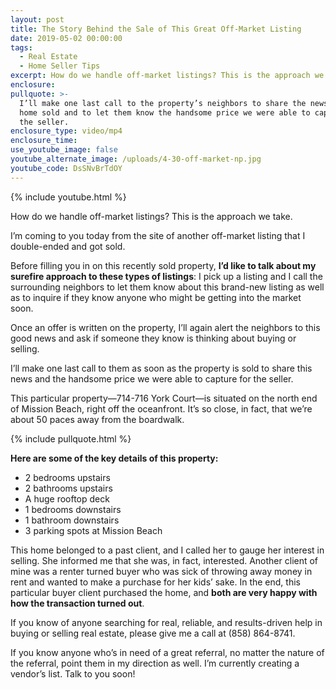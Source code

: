```yaml
---
layout: post
title: The Story Behind the Sale of This Great Off-Market Listing
date: 2019-05-02 00:00:00
tags:
  - Real Estate
  - Home Seller Tips
excerpt: How do we handle off-market listings? This is the approach we take.
enclosure:
pullquote: >-
  I’ll make one last call to the property’s neighbors to share the news that the
  home sold and to let them know the handsome price we were able to capture for
  the seller.
enclosure_type: video/mp4
enclosure_time:
use_youtube_image: false
youtube_alternate_image: /uploads/4-30-off-market-np.jpg
youtube_code: DsSNvBrTdOY
---
```


{% include youtube.html %}

How do we handle off-market listings? This is the approach we take.

I’m coming to you today from the site of another off-market listing that I double-ended and got sold.

Before filling you in on this recently sold property, **I’d like to talk about my surefire approach to these types of listings**\: I pick up a listing and I call the surrounding neighbors to let them know about this brand-new listing as well as to inquire if they know anyone who might be getting into the market soon.

Once an offer is written on the property, I’ll again alert the neighbors to this good news and ask if someone they know is thinking about buying or selling.

I’ll make one last call to them as soon as the property is sold to share this news and the handsome price we were able to capture for the seller.

This particular property—714-716 York Court—is situated on the north end of Mission Beach, right off the oceanfront. It’s so close, in fact, that we’re about 50 paces away from the boardwalk.

{% include pullquote.html %}

**Here are some of the key details of this property:&nbsp;**

* 2 bedrooms upstairs
* 2 bathrooms upstairs
* A huge rooftop deck
* 1 bedrooms downstairs
* 1 bathroom downstairs
* 3 parking spots at Mission Beach

This home belonged to a past client, and I called her to gauge her interest in selling. She informed me that she was, in fact, interested. Another client of mine was a renter turned buyer who was sick of throwing away money in rent and wanted to make a purchase for her kids’ sake. In the end, this particular buyer client purchased the home, and **both are very happy with how the transaction turned out**.

If you know of anyone searching for real, reliable, and results-driven help in buying or selling real estate, please give me a call at (858) 864-8741.

If you know anyone who’s in need of a great referral, no matter the nature of the referral, point them in my direction as well. I’m currently creating a vendor’s list. Talk to you soon\!